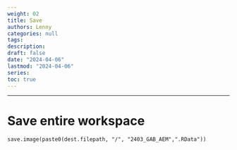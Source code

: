 ```yaml
---
weight: 02
title: Save
authors: Lenny
categories: null
tags: 
description: 
draft: false
date: "2024-04-06"
lastmod: "2024-04-06"
series:
toc: true
---
```



<!--more-->
---

####
###
##
# Save entire workspace

```
save.image(paste0(dest.filepath, "/", "2403_GAB_AEM",".RData"))
```